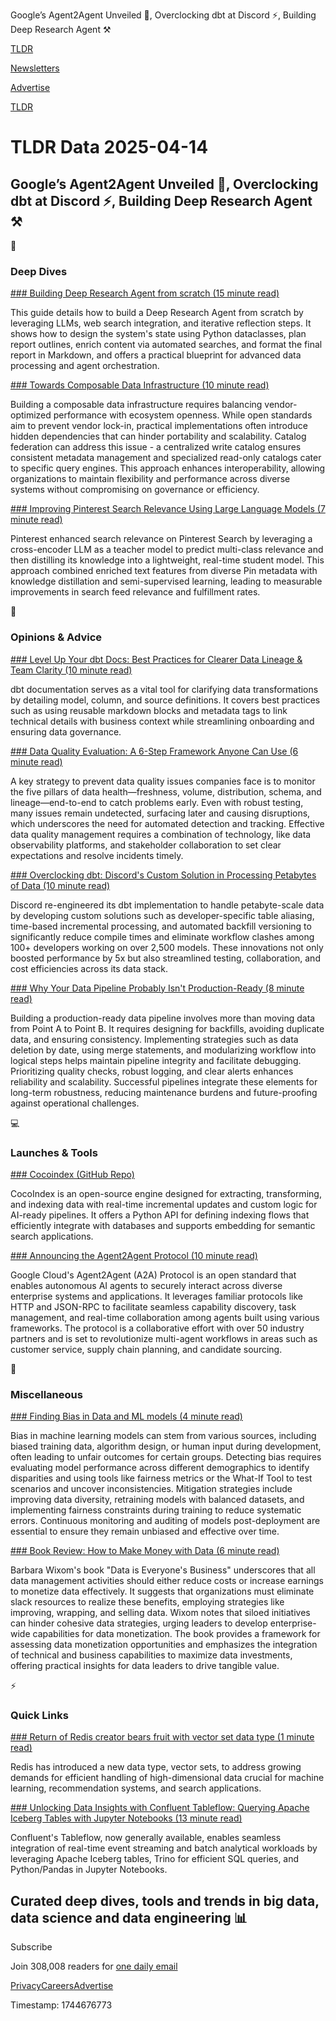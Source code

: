 Google’s Agent2Agent Unveiled 🔗, Overclocking dbt at Discord ⚡, Building Deep Research Agent ⚒️

[TLDR](/)

[Newsletters](/newsletters)

[Advertise](https://advertise.tldr.tech/)

[TLDR](/)

# TLDR Data 2025-04-14

## Google’s Agent2Agent Unveiled 🔗, Overclocking dbt at Discord ⚡, Building Deep Research Agent ⚒️

📱

### Deep Dives

[### Building Deep Research Agent from scratch (15 minute read)](https://www.newsletter.swirlai.com/p/building-deep-research-agent-from?utm_source=tldrdata)

This guide details how to build a Deep Research Agent from scratch by leveraging LLMs, web search integration, and iterative reflection steps. It shows how to design the system's state using Python dataclasses, plan report outlines, enrich content via automated searches, and format the final report in Markdown, and offers a practical blueprint for advanced data processing and agent orchestration.

[### Towards Composable Data Infrastructure (10 minute read)](https://www.dataengineeringweekly.com/p/towards-composable-data-infrastructure?utm_source=tldrdata)

Building a composable data infrastructure requires balancing vendor-optimized performance with ecosystem openness. While open standards aim to prevent vendor lock-in, practical implementations often introduce hidden dependencies that can hinder portability and scalability. Catalog federation can address this issue - a centralized write catalog ensures consistent metadata management and specialized read-only catalogs cater to specific query engines. This approach enhances interoperability, allowing organizations to maintain flexibility and performance across diverse systems without compromising on governance or efficiency.

[### Improving Pinterest Search Relevance Using Large Language Models (7 minute read)](https://medium.com/pinterest-engineering/improving-pinterest-search-relevance-using-large-language-models-4cd938d4e892?utm_source=tldrdata)

Pinterest enhanced search relevance on Pinterest Search by leveraging a cross-encoder LLM as a teacher model to predict multi-class relevance and then distilling its knowledge into a lightweight, real-time student model. This approach combined enriched text features from diverse Pin metadata with knowledge distillation and semi-supervised learning, leading to measurable improvements in search feed relevance and fulfillment rates.

🚀

### Opinions & Advice

[### Level Up Your dbt Docs: Best Practices for Clearer Data Lineage & Team Clarity (10 minute read)](https://p-munhoz.github.io/blog/dbt/dbt-documentation-best-practices?utm_source=tldrdata)

dbt documentation serves as a vital tool for clarifying data transformations by detailing model, column, and source definitions. It covers best practices such as using reusable markdown blocks and metadata tags to link technical details with business context while streamlining onboarding and ensuring data governance.

[### Data Quality Evaluation: A 6-Step Framework Anyone Can Use (6 minute read)](https://www.montecarlodata.com/blog-data-quality-evaluation/?utm_source=tldrdata)

A key strategy to prevent data quality issues companies face is to monitor the five pillars of data health—freshness, volume, distribution, schema, and lineage—end-to-end to catch problems early. Even with robust testing, many issues remain undetected, surfacing later and causing disruptions, which underscores the need for automated detection and tracking. Effective data quality management requires a combination of technology, like data observability platforms, and stakeholder collaboration to set clear expectations and resolve incidents timely.

[### Overclocking dbt: Discord's Custom Solution in Processing Petabytes of Data (10 minute read)](https://discord.com/blog/overclocking-dbt-discords-custom-solution-in-processing-petabytes-of-data?utm_source=tldrdata)

Discord re-engineered its dbt implementation to handle petabyte-scale data by developing custom solutions such as developer-specific table aliasing, time-based incremental processing, and automated backfill versioning to significantly reduce compile times and eliminate workflow clashes among 100+ developers working on over 2,500 models. These innovations not only boosted performance by 5x but also streamlined testing, collaboration, and cost efficiencies across its data stack.

[### Why Your Data Pipeline Probably Isn't Production-Ready (8 minute read)](https://seattledataguy.substack.com/p/why-your-data-pipeline-probably-isnt?utm_source=tldrdata)

Building a production-ready data pipeline involves more than moving data from Point A to Point B. It requires designing for backfills, avoiding duplicate data, and ensuring consistency. Implementing strategies such as data deletion by date, using merge statements, and modularizing workflow into logical steps helps maintain pipeline integrity and facilitate debugging. Prioritizing quality checks, robust logging, and clear alerts enhances reliability and scalability. Successful pipelines integrate these elements for long-term robustness, reducing maintenance burdens and future-proofing against operational challenges.

💻

### Launches & Tools

[### Cocoindex (GitHub Repo)](https://github.com/cocoindex-io/cocoindex?utm_source=tldrdata)

CocoIndex is an open-source engine designed for extracting, transforming, and indexing data with real-time incremental updates and custom logic for AI-ready pipelines. It offers a Python API for defining indexing flows that efficiently integrate with databases and supports embedding for semantic search applications.

[### Announcing the Agent2Agent Protocol (10 minute read)](https://developers.googleblog.com/en/a2a-a-new-era-of-agent-interoperability/?utm_source=tldrdata)

Google Cloud's Agent2Agent (A2A) Protocol is an open standard that enables autonomous AI agents to securely interact across diverse enterprise systems and applications. It leverages familiar protocols like HTTP and JSON-RPC to facilitate seamless capability discovery, task management, and real-time collaboration among agents built using various frameworks. The protocol is a collaborative effort with over 50 industry partners and is set to revolutionize multi-agent workflows in areas such as customer service, supply chain planning, and candidate sourcing.

🎁

### Miscellaneous

[### Finding Bias in Data and ML models (4 minute read)](https://medium.com/@kilianhammersmith/finding-bias-in-data-and-ml-models-a9cdfc4c3b54?utm_source=tldrdata)

Bias in machine learning models can stem from various sources, including biased training data, algorithm design, or human input during development, often leading to unfair outcomes for certain groups. Detecting bias requires evaluating model performance across different demographics to identify disparities and using tools like fairness metrics or the What-If Tool to test scenarios and uncover inconsistencies. Mitigation strategies include improving data diversity, retraining models with balanced datasets, and implementing fairness constraints during training to reduce systematic errors. Continuous monitoring and auditing of models post-deployment are essential to ensure they remain unbiased and effective over time.

[### Book Review: How to Make Money with Data (6 minute read)](https://www.eckerson.com/articles/book-review-how-to-make-money-with-data?utm_source=tldrdata)

Barbara Wixom's book "Data is Everyone's Business" underscores that all data management activities should either reduce costs or increase earnings to monetize data effectively. It suggests that organizations must eliminate slack resources to realize these benefits, employing strategies like improving, wrapping, and selling data. Wixom notes that siloed initiatives can hinder cohesive data strategies, urging leaders to develop enterprise-wide capabilities for data monetization. The book provides a framework for assessing data monetization opportunities and emphasizes the integration of technical and business capabilities to maximize data investments, offering practical insights for data leaders to drive tangible value.

⚡️

### Quick Links

[### Return of Redis creator bears fruit with vector set data type (1 minute read)](https://www.theregister.com/2025/04/10/return_of_redis_creator/?utm_source=tldrdata)

Redis has introduced a new data type, vector sets, to address growing demands for efficient handling of high-dimensional data crucial for machine learning, recommendation systems, and search applications.

[### Unlocking Data Insights with Confluent Tableflow: Querying Apache Iceberg Tables with Jupyter Notebooks (13 minute read)](https://www.confluent.io/blog/integrating-confluent-tableflow-trino-apache-iceberg-jupyter/?utm_source=tldrdata)

Confluent's Tableflow, now generally available, enables seamless integration of real-time event streaming and batch analytical workloads by leveraging Apache Iceberg tables, Trino for efficient SQL queries, and Python/Pandas in Jupyter Notebooks.

## Curated deep dives, tools and trends in big data, data science and data engineering 📊

Subscribe

Join 308,008 readers for [one daily email](/api/latest/data)

[Privacy](/privacy)[Careers](https://jobs.ashbyhq.com/tldr.tech)[Advertise](/data/advertise)

Timestamp: 1744676773